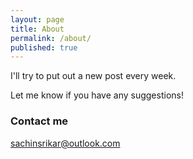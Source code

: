 ```yaml
---
layout: page
title: About
permalink: /about/
published: true
---
```


I'll try to put out a new post every week. 

Let me know if you have any suggestions!

### Contact me

[sachinsrikar@outlook.com](mailto:email@domain.com)
